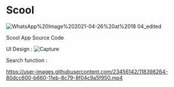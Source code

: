 # Scool

![WhatsApp%20Image%202021-04-26%20at%2018 04_edited](https://user-images.githubusercontent.com/23456142/118398147-f85e2580-b65f-11eb-91ab-1a74ec6dd595.png)

Scool App Source Code

UI Design : 
![Capture](https://user-images.githubusercontent.com/23456142/118398199-3c512a80-b660-11eb-8d96-3262ce558d18.jpg)


Search function : 

https://user-images.githubusercontent.com/23456142/118398264-80dcc600-b660-11eb-8c79-8f04c9a5f950.mp4


